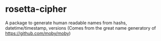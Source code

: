 # rosetta-cipher
A package to generate human readable names from hashs, datetime/timestamp, versions (Comes from the great name generatory of https://github.com/moby/moby)
